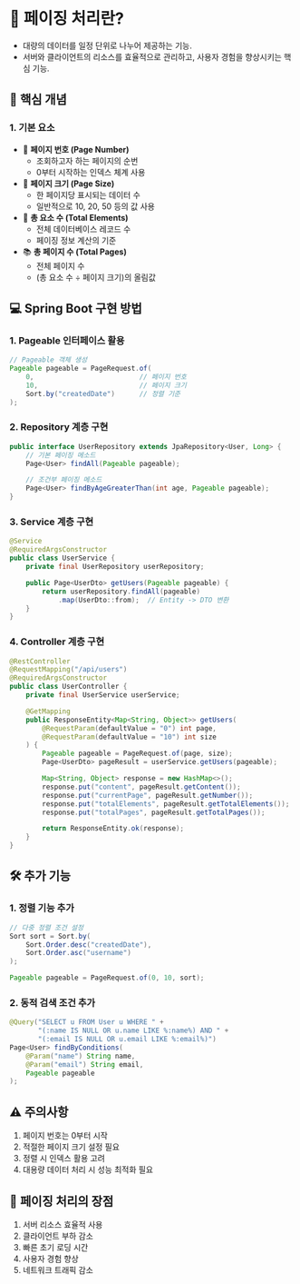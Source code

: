 # 🎯 페이징 처리란?

- 대량의 데이터를 일정 단위로 나누어 제공하는 기능.
- 서버와 클라이언트의 리소스를 효율적으로 관리하고, 사용자 경험을 향상시키는 핵심 기능.

## 🔑 핵심 개념

### 1. 기본 요소

- 📌 **페이지 번호 (Page Number)**
    - 조회하고자 하는 페이지의 순번
    - 0부터 시작하는 인덱스 체계 사용
- 📏 **페이지 크기 (Page Size)**
    - 한 페이지당 표시되는 데이터 수
    - 일반적으로 10, 20, 50 등의 값 사용
- 🔢 **총 요소 수 (Total Elements)**
    - 전체 데이터베이스 레코드 수
    - 페이징 정보 계산의 기준
- 📚 **총 페이지 수 (Total Pages)**
    - 전체 페이지 수
    - (총 요소 수 ÷ 페이지 크기)의 올림값

## 💻 Spring Boot 구현 방법

### 1. Pageable 인터페이스 활용

```java
// Pageable 객체 생성
Pageable pageable = PageRequest.of(
    0,                          // 페이지 번호
    10,                         // 페이지 크기
    Sort.by("createdDate")      // 정렬 기준
);
```

### 2. Repository 계층 구현

```java
public interface UserRepository extends JpaRepository<User, Long> {
    // 기본 페이징 메소드
    Page<User> findAll(Pageable pageable);

    // 조건부 페이징 메소드
    Page<User> findByAgeGreaterThan(int age, Pageable pageable);
}
```

### 3. Service 계층 구현

```java
@Service
@RequiredArgsConstructor
public class UserService {
    private final UserRepository userRepository;

    public Page<UserDto> getUsers(Pageable pageable) {
        return userRepository.findAll(pageable)
            .map(UserDto::from);  // Entity -> DTO 변환
    }
}
```

### 4. Controller 계층 구현

```java
@RestController
@RequestMapping("/api/users")
@RequiredArgsConstructor
public class UserController {
    private final UserService userService;

    @GetMapping
    public ResponseEntity<Map<String, Object>> getUsers(
        @RequestParam(defaultValue = "0") int page,
        @RequestParam(defaultValue = "10") int size
    ) {
        Pageable pageable = PageRequest.of(page, size);
        Page<UserDto> pageResult = userService.getUsers(pageable);

        Map<String, Object> response = new HashMap<>();
        response.put("content", pageResult.getContent());
        response.put("currentPage", pageResult.getNumber());
        response.put("totalElements", pageResult.getTotalElements());
        response.put("totalPages", pageResult.getTotalPages());

        return ResponseEntity.ok(response);
    }
}
```

## 🛠️ 추가 기능

### 1. 정렬 기능 추가

```java
// 다중 정렬 조건 설정
Sort sort = Sort.by(
    Sort.Order.desc("createdDate"),
    Sort.Order.asc("username")
);

Pageable pageable = PageRequest.of(0, 10, sort);
```

### 2. 동적 검색 조건 추가

```java
@Query("SELECT u FROM User u WHERE " +
       "(:name IS NULL OR u.name LIKE %:name%) AND " +
       "(:email IS NULL OR u.email LIKE %:email%)")
Page<User> findByConditions(
    @Param("name") String name,
    @Param("email") String email,
    Pageable pageable
);
```

## ⚠️ 주의사항

1. 페이지 번호는 0부터 시작
2. 적절한 페이지 크기 설정 필요
3. 정렬 시 인덱스 활용 고려
4. 대용량 데이터 처리 시 성능 최적화 필요

## 🎁 페이징 처리의 장점

1. 서버 리소스 효율적 사용
2. 클라이언트 부하 감소
3. 빠른 초기 로딩 시간
4. 사용자 경험 향상
5. 네트워크 트래픽 감소